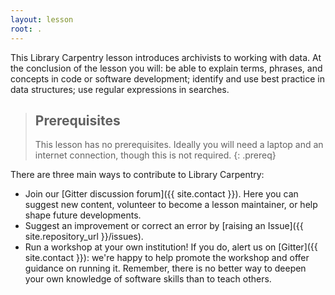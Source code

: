 ```yaml
---
layout: lesson
root: .
---
```

This Library Carpentry lesson introduces archivists to working with data. At the conclusion of the lesson you will: be able to explain terms, phrases, and concepts in code or software development; identify and use best practice in data structures; use regular expressions in searches.

> ## Prerequisites
>
> This lesson has no prerequisites. Ideally you will need a laptop and an internet connection, though this is not required.
{: .prereq}

There are three main ways to contribute to Library Carpentry:

- Join our [Gitter discussion forum]({{ site.contact }}). Here you can suggest new content, volunteer to become a lesson maintainer, or help shape future developments.
- Suggest an improvement or correct an error by [raising an Issue]({{ site.repository_url }}/issues).
- Run a workshop at your own institution! If you do, alert us on [Gitter]({{ site.contact }}): we're happy to help promote the workshop and offer guidance on running it. Remember, there is no better way to deepen your own knowledge of software skills than to teach others.
